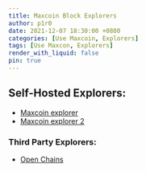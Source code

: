 ```yaml
---
title: Maxcoin Block Explorers
author: p1r0
date: 2021-12-07 18:30:00 +0800
categories: [Use Maxcoin, Explorers]
tags: [Use Maxcon, Explorers]
render_with_liquid: false
pin: true
---
```


## Self-Hosted Explorers:
  * [Maxcoin explorer](https://explorer.maxcoinproject.net/) 
  * [Maxcoin explorer 2](https://explorer2.maxcoinproject.net/) 

### Third Party Explorers:
  * [Open Chains](https://openchains.info/coin/maxcoin/blocks)

